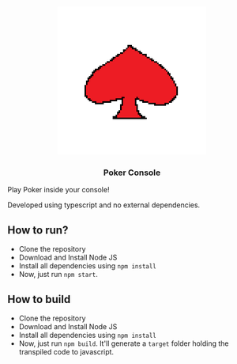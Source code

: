 <p align="center">
    <img src="./assets/poker.png">
    </img>
    <h3 align="center"> Poker Console </h3>
</p>

Play Poker inside your console!

Developed using typescript and no external dependencies.

## How to run?
- Clone the repository
- Download and Install Node JS
- Install all dependencies using `npm install`
- Now, just run `npm start`.

## How to build
- Clone the repository
- Download and Install Node JS
- Install all dependencies using `npm install`
- Now, just run `npm build`. It'll generate a `target` folder holding the transpiled code to javascript.